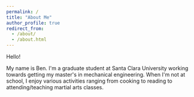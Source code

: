 ```yaml
---
permalink: /
title: "About Me"
author_profile: true
redirect_from: 
  - /about/
  - /about.html
---
```


Hello!

My name is Ben. I'm a graduate student at Santa Clara University working towards getting my master's in mechanical engineering. When I'm not at school, I enjoy various activities ranging from cooking to reading to attending/teaching martial arts classes. 